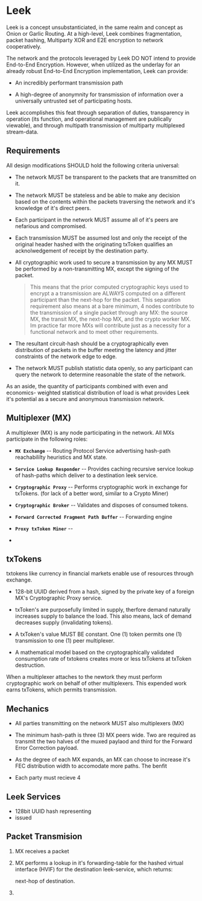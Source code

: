 <!---    |         |         |         |         |         |         |      --->

# Leek

Leek is a concept unsubstanticiated, in the same realm and concept as Onion or 
Garlic Routing. At a high-level, Leek combines fragmentation, packet hashing, 
Multiparty XOR and E2E encryption to network cooperatively.

The network and the protocols leveraged by Leek DO NOT intend to provide
End-to-End Encryption. However, when utilized as the underlay for an already
robust End-to-End Encryption implementation, Leek can provide:

 - An incredibly performant transmission path
 
 - A high-degree of anonymnity for transmission of information over a 
   universally untrusted set of participating hosts.
   
Leek accomplishes this feat through separation of duties, transparency in
operation (its function, and operational management are publically viewable),
and through multipath transmission of multiparty multiplexed stream-data.

<!---    |         |         |         |         |         |         |      --->

## Requirements

All design modifications SHOULD hold the following criteria universal:

 - The network MUST be transparent to the packets that are transmitted on it.

 - The network MUST be stateless and be able to make any decision based on
   the contents within the packets traversing the network and it's knowledge
   of it's direct peers.
   
 - Each participant in the network MUST assume all of it's peers are nefarious
   and compromised.
   
 - Each transmission MUST be assumed lost and only the receipt of the original
   header hashed with the originating txToken qualifies an acknolwedgement of
   receipt by the destination party.
   
 - All cryptographic work used to secure a transmission by any MX MUST be
   performed by a non-transmitting MX, except the signing of the packet.
   
   > This means that the prior computed cryptographic keys used to encrypt a
   > a transmission are ALWAYS computed on a different participant than the
   > next-hop for the packet. This separation requirement also means at a bare
   > minimum, 4 nodes contribute to the transmission of a single packet 
   > through any MX: the source MX, the transit MX, the next-hop MX, and the
   > crypto worker MX. Im practice far more MXs will contribute just as a
   > necessity for a functional network and to meet other requirements.
   
 - The resultant circuit-hash should be a cryptographically even distribution
   of packets in the buffer meeting the latency and jitter constraints of the
   network edge to edge.
   
 - The network MUST publish statistic data openly, so any participant can
   query the network to determine reasonable the state of the network.
   
As an aside, the quantity of participants combined with even and economics-
weighted statistical distribution of load is what provides Leek it's potential
as a secure and anonymous transmission network. 

<!---    |         |         |         |         |         |         |      --->

## Multiplexer (MX)

A multiplexer (MX) is any node participating in the network. All MXs participate
in the following roles:

 - **`MX Exchange`** -- Routing Protocol Service advertising hash-path
   reachabililty heuristics and MX state.
   
 - **`Service Lookup Responder`** -- Provides caching recursive service lookup 
   of hash-paths which deliver to a destination leek service.
   
 - **`Cryptographic Proxy`** -- Performs cryptographic work in exchange for
   txTokens. (for lack of a better word, similar to a Crypto Miner)
   
 - **`Cryptographic Broker`** -- Validates and disposes of consumed tokens.
   
 - **`Forward Corrected Fragment Path Buffer`** -- Forwarding engine
   
 - **`Proxy txToken Miner`** -- 
 
 - 
   

<!---    |         |         |         |         |         |         |      --->

## txTokens

txtokens like currency in financial markets enable use of resources through
exchange.

- 128-bit UUID derived from a hash, signed by the private key of a foreign
  MX's Cryptographic Proxy service.

- txToken's are purposefully limited in supply, therfore demand naturally
  increases supply to balance the load. This also means, lack of demand
  decreases supply (invalidating tokens).

- A txToken's value MUST BE constant. One (1) token permits one 
  (1) transmission to one (1) peer multiplexer.
  
- A mathematical model based on the cryptographically validated consumption
  rate of txtokens creates more or less txTokens at txToken destruction.
  
When a multiplexer attaches to the newtork they must perform cryptographic work
on behalf of other multiplexers. This expended work earns txTokens, which
permits transmission.

<!---    |         |         |         |         |         |         |      --->

## Mechanics

 - All parties transmitting on the network MUST also multiplexers (MX)
 
 - The minimum hash-path is three (3) MX peers wide. Two are required as
   transmit the two halves of the muxed paylaod and third for the Forward Error
   Correction payload. 
   
 - As the degree of each MX expands, an MX can choose to increase it's FEC 
   distribution width to accomodate more paths. The benfit 
 
 - Each party must recieve 4 


## Leek Services

 - 128bit UUID hash representing 
 - issued 


## Packet Transmision

1. MX receives a packet
2. MX performs a lookup in it's forwarding-table for the hashed virtual
   interface (HVIF) for the destination leek-service, which returns:
   
     next-hop of destination. 
3. 
